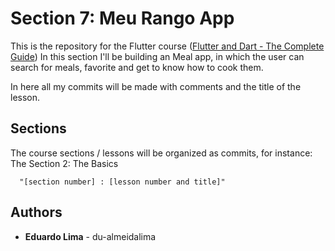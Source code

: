 # Section 7: Meu Rango App

This is the repository for the Flutter course ([Flutter and Dart - The Complete Guide](https://www.udemy.com/course/learn-flutter-dart-to-build-ios-android-apps/))
In this section I'll be building an Meal app, in which the user can search for meals, favorite and get to know how to cook them.

In here all my commits will be made with comments and the title of the lesson.


## Sections

The course sections / lessons will be organized as commits, for instance:
The Section 2: The Basics
```
  "[section number] : [lesson number and title]"
```

## Authors

* **Eduardo Lima** - du-almeidalima

